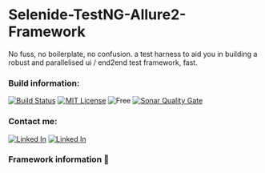 # Selenide-TestNG-Allure2-Framework
No fuss, no boilerplate, no confusion.  a test harness to aid you in building a robust and parallelised ui / end2end test framework, fast.


### Build information:

[![Build Status](https://api.travis-ci.org/symonk/selenide-testng-allure2-test-automation-framework.svg?branch=master)](https://travis-ci.org/symonkselenide-testng-allure2-test-automation-framework)
[![MIT License](http://img.shields.io/badge/license-MIT-green.svg)](https://github.com/symonk/selenide-testng-allure2-test-automation-framework/blob/master/LICENSE)
![Free](https://img.shields.io/badge/free-open--source-green.svg)
[![Sonar Quality Gate](https://sonarcloud.io/api/project_badges/measure?project=io.symonk.github%3Aselenide-framework&metric=alert_status)](https://sonarcloud.io/dashboard?id=io.symonk.github%3Aselenide-framework)

### Contact me:

[![Linked In](https://img.shields.io/badge/Add%20Me%20On-LinkedIn-orange.svg)](https://www.linkedin.com/in/simonk09/)
[![Linked In](https://img.shields.io/badge/Join%20Me%20On-Slack-orange.svg)](https://testersio.slack.com)

### Framework information :flags:

